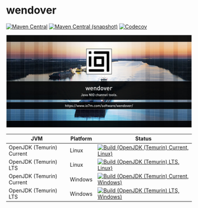 wendover
===

[![Maven Central](https://img.shields.io/maven-central/v/com.io7m.wendover/com.io7m.wendover.svg?style=flat-square)](http://search.maven.org/#search%7Cga%7C1%7Cg%3A%22com.io7m.wendover%22)
[![Maven Central (snapshot)](https://img.shields.io/nexus/s/com.io7m.wendover/com.io7m.wendover?server=https%3A%2F%2Fs01.oss.sonatype.org&style=flat-square)](https://s01.oss.sonatype.org/content/repositories/snapshots/com/io7m/wendover/)
[![Codecov](https://img.shields.io/codecov/c/github/io7m-com/wendover.svg?style=flat-square)](https://codecov.io/gh/io7m-com/wendover)

![com.io7m.wendover](./src/site/resources/wendover.jpg?raw=true)

| JVM | Platform | Status |
|-----|----------|--------|
| OpenJDK (Temurin) Current | Linux | [![Build (OpenJDK (Temurin) Current, Linux)](https://img.shields.io/github/actions/workflow/status/io7m-com/wendover/main.linux.temurin.current.yml)](https://www.github.com/io7m-com/wendover/actions?query=workflow%3Amain.linux.temurin.current)|
| OpenJDK (Temurin) LTS | Linux | [![Build (OpenJDK (Temurin) LTS, Linux)](https://img.shields.io/github/actions/workflow/status/io7m-com/wendover/main.linux.temurin.lts.yml)](https://www.github.com/io7m-com/wendover/actions?query=workflow%3Amain.linux.temurin.lts)|
| OpenJDK (Temurin) Current | Windows | [![Build (OpenJDK (Temurin) Current, Windows)](https://img.shields.io/github/actions/workflow/status/io7m-com/wendover/main.windows.temurin.current.yml)](https://www.github.com/io7m-com/wendover/actions?query=workflow%3Amain.windows.temurin.current)|
| OpenJDK (Temurin) LTS | Windows | [![Build (OpenJDK (Temurin) LTS, Windows)](https://img.shields.io/github/actions/workflow/status/io7m-com/wendover/main.windows.temurin.lts.yml)](https://www.github.com/io7m-com/wendover/actions?query=workflow%3Amain.windows.temurin.lts)|
